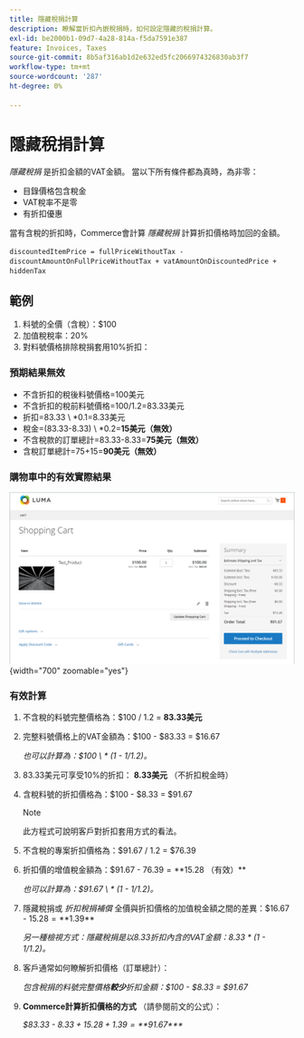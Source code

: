 ```yaml
---
title: 隱藏稅捐計算
description: 瞭解當折扣內嵌稅捐時，如何設定隱藏的稅捐計算。
exl-id: be2000b1-09d7-4a28-814a-f5da7591e387
feature: Invoices, Taxes
source-git-commit: 8b5af316ab1d2e632ed5fc2066974326830ab3f7
workflow-type: tm+mt
source-wordcount: '287'
ht-degree: 0%

---
```


# 隱藏稅捐計算

_隱藏稅捐_ 是折扣金額的VAT金額。 當以下所有條件都為真時，為非零：

- 目錄價格包含稅金
- VAT稅率不是零
- 有折扣優惠

當有含稅的折扣時，Commerce會計算 _隱藏稅捐_ 計算折扣價格時加回的金額。

`discountedItemPrice = fullPriceWithoutTax - discountAmountOnFullPriceWithoutTax + vatAmountOnDiscountedPrice + hiddenTax`

## 範例

1. 料號的全價（含稅）：$100
1. 加值稅稅率：20%
1. 對料號價格排除稅捐套用10%折扣：

### 預期結果無效

- 不含折扣的稅後料號價格=100美元
- 不含折扣的稅前料號價格=100/1.2=83.33美元
- 折扣=83.33 \ *0.1=8.33美元
- 稅金=(83.33-8.33) \ *0.2=**15美元（無效）**
- 不含稅款的訂單總計=83.33-8.33=**75美元（無效）**
- 含稅訂單總計=75+15=**90美元（無效）**

### 購物車中的有效實際結果

![購物車中的隱藏稅捐計算](./assets/hidden-tax.png){width="700" zoomable="yes"}

### 有效計算

1. 不含稅的料號完整價格為：$100 / 1.2 = **83.33美元**

1. 完整料號價格上的VAT金額為：$100 - $83.33 = $16.67

   _也可以計算為：$100 \ * (1 - 1/1.2)。_

1. 83.33美元可享受10%的折扣： **8.33美元** （不折扣稅金時）

1. 含稅料號的折扣價格為：$100 - $8.33 = $91.67

   >[!NOTE]
   >
   >此方程式可說明客戶對折扣套用方式的看法。

1. 不含稅的專案折扣價格為：$91.67 / 1.2 = $76.39

1. 折扣價的增值稅金額為：$91.67 - $76.39 = **$15.28 （有效）**

   _也可以計算為：$91.67 \ * (1 - 1/1.2)。_

1. 隱藏稅捐或 _折扣稅捐補償_ 全價與折扣價格的加值稅金額之間的差異：$16.67 - $15.28 = **$1.39**

   _另一種檢視方式：隱藏稅捐是以$8.33折扣內含的VAT金額：$8.33 \* (1 - 1/1.2)。_

1. 客戶通常如何瞭解折扣價格（訂單總計）：

   _包含稅捐的料號完整價格&#x200B;**較少**折扣金額：$100 - $8.33 = $91.67_

1. **Commerce計算折扣價格的方式** （請參閱前文的公式）：

   _$83.33 - $8.33 + 15.28 + 1.39 =**$91.67***_
